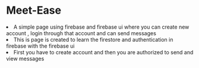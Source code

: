 # Meet-Ease
<li>A simple page using firebase and firebase ui where you can create new account , login through that account and can send messages </br>  <li> This is page is created to learn the firestore and authentication in firebase with the firebase ui </br> <li> First you have to create account and then you are authorized to send and view messages
